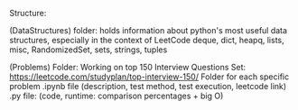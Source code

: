 Structure:

(DataStructures) folder: holds information about python's most useful data structures, especially in the context of LeetCode
    deque, dict, heapq, lists, misc, RandomizedSet, sets, strings, tuples


(Problems) Folder: Working on top 150 Interview Questions Set: https://leetcode.com/studyplan/top-interview-150/
    Folder for each specific problem
        .ipynb file (description, test method, test execution, leetcode link)
        .py file: (code, runtime: comparison percentages + big O)

